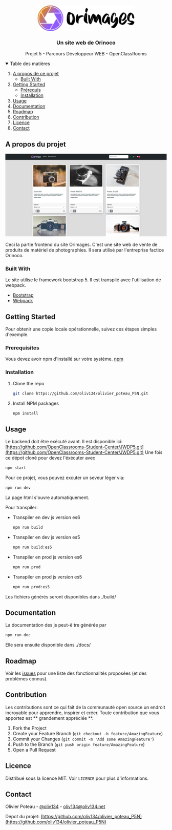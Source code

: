 <!--
*** Thanks for checking out the Best-README-Template. If you have a suggestion
*** that would make this better, please fork the repo and create a pull request
*** or simply open an issue with the tag "enhancement".
*** Thanks again! Now go create something AMAZING! :D
-->



<!-- PROJECT SHIELDS -->
<!--
*** I'm using markdown "reference style" links for readability.
*** Reference links are enclosed in brackets [ ] instead of parentheses ( ).
*** See the bottom of this document for the declaration of the reference variables
*** for contributors-url, forks-url, etc. This is an optional, concise syntax you may use.
*** https://www.markdownguide.org/basic-syntax/#reference-style-links
-->




<!-- PROJECT LOGO -->
<br />
<p align="center">
  <a href="https://github.com/othneildrew/Best-README-Template">
    <img src="./src/images/logo-60.png" alt="Logo" height="80">
  </a>

  <h3 align="center">Un site web de Orinoco</h3>

  <p align="center">
    Projet 5 - Parcours Développeur WEB - OpenClassRooms
</p>



<!-- TABLE OF CONTENTS -->
<details open="open">
  <summary>Table des matières</summary>
  <ol>
    <li>
      <a href="#a-propos-du-projet">A propos de ce projet</a>
      <ul>
        <li><a href="#built-with">Built With</a></li>
      </ul>
    </li>
    <li>
      <a href="#getting-started">Getting Started</a>
      <ul>
        <li><a href="#prerequisites">Prérequis</a></li>
        <li><a href="#installation">Installation</a></li>
      </ul>
    </li>
    <li><a href="#usage">Usage</a></li>
    <li><a href="#documentation">Documentation</a></li>
    <li><a href="#roadmap">Roadmap</a></li>
    <li><a href="#contribution">Contribution</a></li>
    <li><a href="#licence">Licence</a></li>
    <li><a href="#contact">Contact</a></li>
  </ol>
</details>



<!-- ABOUT THE PROJECT -->
## A propos du projet
![screeenshot](./screenshot.jpg)


Ceci la partie frontend du site Orimages.
C'est une site web de vente de produits de matériel de photographies.
Il sera utilisé par l'entreprise factice Orinoco.


### Built With

Le site utilise le framework bootstrap 5. Il est transpilé avec l'utilisation de webpack.
* [Bootstrap](https://getbootstrap.com)
* [Webpack](https://webpack.js.org/)

<!-- GETTING STARTED -->
## Getting Started

Pour obtenir une copie locale opérationnelle, suivez ces étapes simples d'exemple.

### Prerequisites

Vous devez avoir npm d'installé sur votre système.
[npm](https://www.npmjs.com/get-npm)



### Installation

1. Clone the repo
   ```sh
   git clone https://github.com/oliv134/olivier_poteau_P5N.git
   ```
2. Install NPM packages
   ```sh
   npm install
   ```



<!-- USAGE EXAMPLES -->
## Usage

Le backend doit être exécuté avant. Il est disponible ici:
[https://github.com/OpenClassrooms-Student-Center/JWDP5.git](https://github.com/OpenClassrooms-Student-Center/JWDP5.git)
Une fois ce dépot cloné pour devez l'éxécuter avec
   ```sh
   npm start
   ```

Pour ce projet, vous pouvez excuter un seveur léger via:
   ```sh
   npm run dev
   ```
La page html s'ouvre automatiquement.

Pour transpiler:
* Transpiler en dev js version es6
   ```sh
   npm run build
   ```
* Transpiler en dev js version es5
   ```sh
   npm run build:es5
   ```
* Transpiler en prod js version es6
   ```sh
   npm run prod
   ```
* Transpiler en prod js version es5
   ```sh
   npm run prod:es5
   ```

Les fichiers générés seront disponibles dans ./build/



<!-- USAGE EXAMPLES -->
## Documentation

La documentation des js peut-ê  tre générée par
   ```sh
   npm run doc
   ```

Elle sera ensuite disponible dans ./docs/

<!-- ROADMAP -->
## Roadmap

Voir les [issues](https://github.com/oliv134/olivier_poteau_P5N/issues) pour une liste des fonctionnalités proposées (et des problèmes connus).



<!-- CONTRIBUTING -->
## Contribution

Les contributions sont ce qui fait de la communauté open source un endroit incroyable pour apprendre, inspirer et créer. Toute contribution que vous apportez est ** grandement appréciée **.

1. Fork the Project
2. Create your Feature Branch (`git checkout -b feature/AmazingFeature`)
3. Commit your Changes (`git commit -m 'Add some AmazingFeature'`)
4. Push to the Branch (`git push origin feature/AmazingFeature`)
5. Open a Pull Request



<!-- LICENSE -->
## Licence

Distribué sous la licence MIT. Voir `LICENCE` pour plus d'informations.



<!-- CONTACT -->
## Contact

Olivier Poteau - [@oliv134](https://twitter.com/Oliv134/) - oliv134@oliv134.net

Dépot du projet: [https://github.com/oliv134/olivier_poteau_P5N](https://github.com/oliv134/olivier_poteau_P5N)

<!-- MARKDOWN LINKS & IMAGES -->
<!-- https://www.markdownguide.org/basic-syntax/#reference-style-links -->
[contributors-shield]: https://img.shields.io/github/contributors/othneildrew/Best-README-Template.svg?style=for-the-badge
[contributors-url]: https://github.com/othneildrew/Best-README-Template/graphs/contributors
[forks-shield]: https://img.shields.io/github/forks/othneildrew/Best-README-Template.svg?style=for-the-badge
[forks-url]: https://github.com/othneildrew/Best-README-Template/network/members
[stars-shield]: https://img.shields.io/github/stars/othneildrew/Best-README-Template.svg?style=for-the-badge
[stars-url]: https://github.com/othneildrew/Best-README-Template/stargazers
[issues-shield]: https://img.shields.io/github/issues/othneildrew/Best-README-Template.svg?style=for-the-badge
[issues-url]: https://github.com/othneildrew/Best-README-Template/issues
[license-shield]: https://img.shields.io/github/license/othneildrew/Best-README-Template.svg?style=for-the-badge
[license-url]: https://github.com/othneildrew/Best-README-Template/blob/master/LICENSE.txt
[linkedin-shield]: https://img.shields.io/badge/-LinkedIn-black.svg?style=for-the-badge&logo=linkedin&colorB=555
[linkedin-url]: https://linkedin.com/in/othneildrew
[product-screenshot]: images/screenshot.png